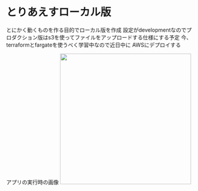 # とりあえすローカル版

とにかく動くものを作る目的でローカル版を作成
設定がdevelopmentなのでプロダクション版はs3を使ってファイルをアップロードする仕様にする予定
今、terraformとfargateを使うべく学習中なので近日中に
AWSにデプロイする

アプリの実行時の画像
<img src="https://github.com/yousuke-shiraishi/react_rails_gmaps/blob/main/%E3%82%B9%E3%82%AF%E3%83%AA%E3%83%BC%E3%83%B3%E3%82%B7%E3%83%A7%E3%83%83%E3%83%88_2021-09-09_8.59.07.png" width="350px">
